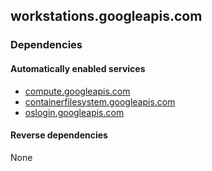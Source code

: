 ## workstations.googleapis.com

### Dependencies

#### Automatically enabled services

* [compute.googleapis.com](../compute.googleapis.com/)
* [containerfilesystem.googleapis.com](../containerfilesystem.googleapis.com/)
* [oslogin.googleapis.com](../oslogin.googleapis.com/)

#### Reverse dependencies

None
